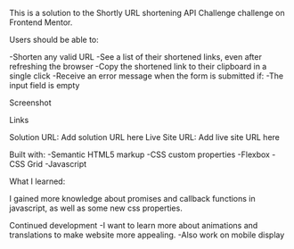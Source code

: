 This is a solution to the Shortly URL shortening API Challenge challenge on Frontend Mentor. 

Users should be able to:

-Shorten any valid URL
-See a list of their shortened links, even after refreshing the browser
-Copy the shortened link to their clipboard in a single click
-Receive an error message when the form is submitted if:
-The input field is empty

Screenshot







Links

Solution URL: Add solution URL here
Live Site URL: Add live site URL here

Built with:
-Semantic HTML5 markup
-CSS custom properties
-Flexbox
-CSS Grid
-Javascript



What I learned:

I gained more knowledge about promises and callback functions in javascript, as well as some new css properties.

Continued development
-I want to learn more about animations and translations to make website more appealing.
-Also work on mobile display


